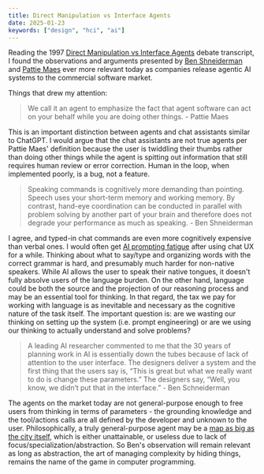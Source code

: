 ```yaml
---
title: Direct Manipulation vs Interface Agents
date: 2025-01-23
keywords: ["design", "hci", "ai"]
---
```


Reading the 1997 [Direct Manipulation vs Interface Agents](https://dl.acm.org/doi/pdf/10.1145/267505.267514) debate transcript, I found the observations and arguments presented by [Ben Shneiderman](https://en.wikipedia.org/wiki/Ben_Shneiderman) and [Pattie Maes](https://en.wikipedia.org/wiki/Pattie_Maes) ever more relevant today as companies release agentic AI systems to the commercial software market.

Things that drew my attention:

> We call it an agent to emphasize the fact that agent software can act on your behalf while you are doing other things. - Pattie Maes

This is an important distinction between agents and chat assistants similar to ChatGPT. I would argue that the chat assistants are not true agents per Pattie Maes' definition because the user is twiddling their thumbs rather than doing other things while the agent is spitting out information that still requires human review or error correction. Human in the loop, when implemented poorly, is a bug, not a feature.
 
> Speaking commands is cognitively more demanding than pointing. Speech uses your short-term memory and working memory. By contrast, hand-eye coordination can be conducted in parallel with problem solving by another part of your brain and therefore does not degrade your performance as much as speaking. - Ben Shneiderman

I agree, and typed-in chat commands are even more cognitively expensive than verbal ones. I would often get [AI prompting fatigue](../ai-fatigue/) after using chat UX for a while. Thinking about what to say/type and organizing words with the correct grammar is hard, and presumably much harder for non-native speakers. While AI allows the user to speak their native tongues, it doesn't fully absolve users of the language burden. On the other hand, language could be both the source and the projection of our reasoning process and may be an essential tool for thinking. In that regard, the tax we pay for working with language is as inevitable and necessary as the cognitive nature of the task itself. The important question is: are we wasting our thinking on setting up the system (i.e. prompt engineering) or are we using our thinking to actually understand and solve problems?

> A leading AI researcher commented to me that the 30 years of planning work in AI is essentially down the tubes because of lack of attention to the user interface. The designers deliver a system and the first thing that the users say is, “This is great but what we really want to do is change these parameters.” The designers say, “Well, you know, we didn’t put that in the interface.” - Ben Schneiderman

The agents on the market today are not general-purpose enough to free users from thinking in terms of parameters - the grounding knowledge and the tool/actions calls are all defined by the developer and unknown to the user. Philosophically, a truly general-purpose agent may be a [map as big as the city itself](https://en.wikipedia.org/wiki/On_Exactitude_in_Science), which is either unattainable, or useless due to lack of focus/specialization/abstraction. So Ben's observation will remain relevant as long as abstraction, the art of managing complexity by hiding things, remains the name of the game in computer programming.

